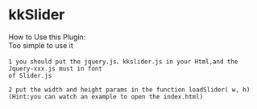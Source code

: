 kkSlider
========
How to Use this Plugin:<br>
	Too simple to use it

	1 you should put the jquery.js、kkslider.js in your Html,and the Jquery-xxx.js must in font
	of Slider.js

	2 put the width and height params in the function loadSlider( w, h)
	(Hint:you can watch an example to open the index.html)


